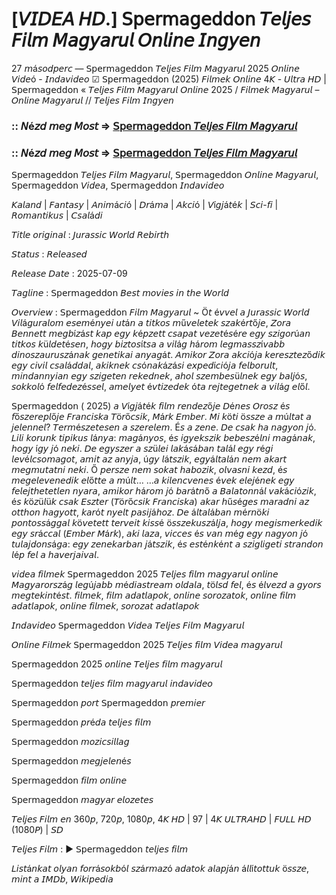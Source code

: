 # [𝘝𝘐𝘋𝘌𝘈 𝘏𝘋.] 𝖲𝗉𝖾𝗋𝗆𝖺𝗀𝖾𝖽𝖽𝗈𝗇 𝘛𝘦𝘭𝘫𝘦𝘴 𝘍𝘪𝘭𝘮 𝘔𝘢𝘨𝘺𝘢𝘳𝘶𝘭 𝘖𝘯𝘭𝘪𝘯𝘦 𝘐𝘯𝘨𝘺𝘦𝘯

27 𝘮á𝘴𝘰𝘥𝘱𝘦𝘳𝘤 — 𝖲𝗉𝖾𝗋𝗆𝖺𝗀𝖾𝖽𝖽𝗈𝗇 𝘛𝘦𝘭𝘫𝘦𝘴 𝘍𝘪𝘭𝘮 𝘔𝘢𝘨𝘺𝘢𝘳𝘶𝘭 2025 𝘖𝘯𝘭𝘪𝘯𝘦 𝘝𝘪𝘥𝘦ó - 𝘐𝘯𝘥𝘢𝘷𝘪𝘥𝘦𝘰 ☑ 𝖲𝗉𝖾𝗋𝗆𝖺𝗀𝖾𝖽𝖽𝗈𝗇 (2025) 𝘍𝘪𝘭𝘮𝘦𝘬 𝘖𝘯𝘭𝘪𝘯𝘦 4𝘒 - 𝘜𝘭𝘵𝘳𝘢 𝘏𝘋 | 𝖲𝗉𝖾𝗋𝗆𝖺𝗀𝖾𝖽𝖽𝗈𝗇 « 𝘛𝘦𝘭𝘫𝘦𝘴 𝘍𝘪𝘭𝘮 𝘔𝘢𝘨𝘺𝘢𝘳𝘶𝘭 𝘖𝘯𝘭𝘪𝘯𝘦 2025 / 𝘍𝘪𝘭𝘮𝘦𝘬 𝘔𝘢𝘨𝘺𝘢𝘳𝘶𝘭 – 𝘖𝘯𝘭𝘪𝘯𝘦 𝘔𝘢𝘨𝘺𝘢𝘳𝘶𝘭 // 𝘛𝘦𝘭𝘫𝘦𝘴 𝘍𝘪𝘭𝘮 𝘐𝘯𝘨𝘺𝘦𝘯

### :: 𝘕é𝘻𝘥 𝘮𝘦𝘨 𝘔𝘰𝘴𝘵 => [𝖲𝗉𝖾𝗋𝗆𝖺𝗀𝖾𝖽𝖽𝗈𝗇 𝘛𝘦𝘭𝘫𝘦𝘴 𝘍𝘪𝘭𝘮 𝘔𝘢𝘨𝘺𝘢𝘳𝘶𝘭](https://t.co/Ovd7OPWDAy)

### :: 𝘕é𝘻𝘥 𝘮𝘦𝘨 𝘔𝘰𝘴𝘵 => [𝖲𝗉𝖾𝗋𝗆𝖺𝗀𝖾𝖽𝖽𝗈𝗇 𝘛𝘦𝘭𝘫𝘦𝘴 𝘍𝘪𝘭𝘮 𝘔𝘢𝘨𝘺𝘢𝘳𝘶𝘭](https://t.co/Ovd7OPWDAy)

𝖲𝗉𝖾𝗋𝗆𝖺𝗀𝖾𝖽𝖽𝗈𝗇 𝘛𝘦𝘭𝘫𝘦𝘴 𝘍𝘪𝘭𝘮 𝘔𝘢𝘨𝘺𝘢𝘳𝘶𝘭, 𝖲𝗉𝖾𝗋𝗆𝖺𝗀𝖾𝖽𝖽𝗈𝗇 𝘖𝘯𝘭𝘪𝘯𝘦 𝘔𝘢𝘨𝘺𝘢𝘳𝘶𝘭, 𝖲𝗉𝖾𝗋𝗆𝖺𝗀𝖾𝖽𝖽𝗈𝗇 𝘝𝘪𝘥𝘦𝘢, 𝖲𝗉𝖾𝗋𝗆𝖺𝗀𝖾𝖽𝖽𝗈𝗇 𝘐𝘯𝘥𝘢𝘷𝘪𝘥𝘦𝘰

𝘒𝘢𝘭𝘢𝘯𝘥 | 𝘍𝘢𝘯𝘵𝘢𝘴𝘺 | 𝘈𝘯𝘪𝘮á𝘤𝘪ó | 𝘋𝘳á𝘮𝘢 | 𝘈𝘬𝘤𝘪ó | 𝘝í𝘨𝘫á𝘵é𝘬 | 𝘚𝘤𝘪-𝘧𝘪 | 𝘙𝘰𝘮𝘢𝘯𝘵𝘪𝘬𝘶𝘴 | 𝘊𝘴𝘢𝘭á𝘥𝘪

𝘛𝘪𝘵𝘭𝘦 𝘰𝘳𝘪𝘨𝘪𝘯𝘢𝘭 : 𝘑𝘶𝘳𝘢𝘴𝘴𝘪𝘤 𝘞𝘰𝘳𝘭𝘥 𝘙𝘦𝘣𝘪𝘳𝘵𝘩

𝘚𝘵𝘢𝘵𝘶𝘴 : 𝘙𝘦𝘭𝘦𝘢𝘴𝘦𝘥

𝘙𝘦𝘭𝘦𝘢𝘴𝘦 𝘋𝘢𝘵𝘦 : 2025-07-09

𝘛𝘢𝘨𝘭𝘪𝘯𝘦 : 𝖲𝗉𝖾𝗋𝗆𝖺𝗀𝖾𝖽𝖽𝗈𝗇 𝘉𝘦𝘴𝘵 𝘮𝘰𝘷𝘪𝘦𝘴 𝘪𝘯 𝘵𝘩𝘦 𝘞𝘰𝘳𝘭𝘥

𝘖𝘷𝘦𝘳𝘷𝘪𝘦𝘸 : 𝖲𝗉𝖾𝗋𝗆𝖺𝗀𝖾𝖽𝖽𝗈𝗇 𝘍𝘪𝘭𝘮 𝘔𝘢𝘨𝘺𝘢𝘳𝘶𝘭 ~ Ö𝘵 é𝘷𝘷𝘦𝘭 𝘢 𝘑𝘶𝘳𝘢𝘴𝘴𝘪𝘤 𝘞𝘰𝘳𝘭𝘥 𝘝𝘪𝘭á𝘨𝘶𝘳𝘢𝘭𝘰𝘮 𝘦𝘴𝘦𝘮é𝘯𝘺𝘦𝘪 𝘶𝘵á𝘯 𝘢 𝘵𝘪𝘵𝘬𝘰𝘴 𝘮ű𝘷𝘦𝘭𝘦𝘵𝘦𝘬 𝘴𝘻𝘢𝘬é𝘳𝘵ő𝘫𝘦, 𝘡𝘰𝘳𝘢 𝘉𝘦𝘯𝘯𝘦𝘵𝘵 𝘮𝘦𝘨𝘣í𝘻á𝘴𝘵 𝘬𝘢𝘱 𝘦𝘨𝘺 𝘬é𝘱𝘻𝘦𝘵𝘵 𝘤𝘴𝘢𝘱𝘢𝘵 𝘷𝘦𝘻𝘦𝘵é𝘴é𝘳𝘦 𝘦𝘨𝘺 𝘴𝘻𝘪𝘨𝘰𝘳ú𝘢𝘯 𝘵𝘪𝘵𝘬𝘰𝘴 𝘬ü𝘭𝘥𝘦𝘵é𝘴𝘦𝘯, 𝘩𝘰𝘨𝘺 𝘣𝘪𝘻𝘵𝘰𝘴í𝘵𝘴𝘢 𝘢 𝘷𝘪𝘭á𝘨 𝘩á𝘳𝘰𝘮 𝘭𝘦𝘨𝘮𝘢𝘴𝘴𝘻í𝘷𝘢𝘣𝘣 𝘥𝘪𝘯𝘰𝘴𝘻𝘢𝘶𝘳𝘶𝘴𝘻á𝘯𝘢𝘬 𝘨𝘦𝘯𝘦𝘵𝘪𝘬𝘢𝘪 𝘢𝘯𝘺𝘢𝘨á𝘵. 𝘈𝘮𝘪𝘬𝘰𝘳 𝘡𝘰𝘳𝘢 𝘢𝘬𝘤𝘪ó𝘫𝘢 𝘬𝘦𝘳𝘦𝘴𝘻𝘵𝘦𝘻ő𝘥𝘪𝘬 𝘦𝘨𝘺 𝘤𝘪𝘷𝘪𝘭 𝘤𝘴𝘢𝘭á𝘥𝘥𝘢𝘭, 𝘢𝘬𝘪𝘬𝘯𝘦𝘬 𝘤𝘴ó𝘯𝘢𝘬á𝘻á𝘴𝘪 𝘦𝘹𝘱𝘦𝘥í𝘤𝘪ó𝘫𝘢 𝘧𝘦𝘭𝘣𝘰𝘳𝘶𝘭𝘵, 𝘮𝘪𝘯𝘥𝘢𝘯𝘯𝘺𝘪𝘢𝘯 𝘦𝘨𝘺 𝘴𝘻𝘪𝘨𝘦𝘵𝘦𝘯 𝘳𝘦𝘬𝘦𝘥𝘯𝘦𝘬, 𝘢𝘩𝘰𝘭 𝘴𝘻𝘦𝘮𝘣𝘦𝘴ü𝘭𝘯𝘦𝘬 𝘦𝘨𝘺 𝘣𝘢𝘭𝘫ó𝘴, 𝘴𝘰𝘬𝘬𝘰𝘭ó 𝘧𝘦𝘭𝘧𝘦𝘥𝘦𝘻é𝘴𝘴𝘦𝘭, 𝘢𝘮𝘦𝘭𝘺𝘦𝘵 é𝘷𝘵𝘪𝘻𝘦𝘥𝘦𝘬 ó𝘵𝘢 𝘳𝘦𝘫𝘵𝘦𝘨𝘦𝘵𝘯𝘦𝘬 𝘢 𝘷𝘪𝘭á𝘨 𝘦𝘭ő𝘭.

𝖲𝗉𝖾𝗋𝗆𝖺𝗀𝖾𝖽𝖽𝗈𝗇 ( 2025) 𝘢 𝘝í𝘨𝘫á𝘵é𝘬 𝘧𝘪𝘭𝘮 𝘳𝘦𝘯𝘥𝘦𝘻ő𝘫𝘦 𝘋é𝘯𝘦𝘴 𝘖𝘳𝘰𝘴𝘻 é𝘴 𝘧ő𝘴𝘻𝘦𝘳𝘦𝘱𝘭ő𝘫𝘦 𝘍𝘳𝘢𝘯𝘤𝘪𝘴𝘬𝘢 𝘛ö𝘳ő𝘤𝘴𝘪𝘬, 𝘔á𝘳𝘬 𝘌𝘮𝘣𝘦𝘳. 𝘔𝘪 𝘬ö𝘵𝘪 ö𝘴𝘴𝘻𝘦 𝘢 𝘮ú𝘭𝘵𝘢𝘵 𝘢 𝘫𝘦𝘭𝘦𝘯𝘯𝘦𝘭? 𝘛𝘦𝘳𝘮é𝘴𝘻𝘦𝘵𝘦𝘴𝘦𝘯 𝘢 𝘴𝘻𝘦𝘳𝘦𝘭𝘦𝘮. É𝘴 𝘢 𝘻𝘦𝘯𝘦. 𝘋𝘦 𝘤𝘴𝘢𝘬 𝘩𝘢 𝘯𝘢𝘨𝘺𝘰𝘯 𝘫ó. 𝘓𝘪𝘭𝘪 𝘬𝘰𝘳𝘶𝘯𝘬 𝘵𝘪𝘱𝘪𝘬𝘶𝘴 𝘭á𝘯𝘺𝘢: 𝘮𝘢𝘨á𝘯𝘺𝘰𝘴, é𝘴 𝘪𝘨𝘺𝘦𝘬𝘴𝘻𝘪𝘬 𝘣𝘦𝘣𝘦𝘴𝘻é𝘭𝘯𝘪 𝘮𝘢𝘨á𝘯𝘢𝘬, 𝘩𝘰𝘨𝘺 í𝘨𝘺 𝘫ó 𝘯𝘦𝘬𝘪. 𝘋𝘦 𝘦𝘨𝘺𝘴𝘻𝘦𝘳 𝘢 𝘴𝘻ü𝘭𝘦𝘪 𝘭𝘢𝘬á𝘴á𝘣𝘢𝘯 𝘵𝘢𝘭á𝘭 𝘦𝘨𝘺 𝘳é𝘨𝘪 𝘭𝘦𝘷é𝘭𝘤𝘴𝘰𝘮𝘢𝘨𝘰𝘵, 𝘢𝘮𝘪𝘵 𝘢𝘻 𝘢𝘯𝘺𝘫𝘢, ú𝘨𝘺 𝘭á𝘵𝘴𝘻𝘪𝘬, 𝘦𝘨𝘺á𝘭𝘵𝘢𝘭á𝘯 𝘯𝘦𝘮 𝘢𝘬𝘢𝘳𝘵 𝘮𝘦𝘨𝘮𝘶𝘵𝘢𝘵𝘯𝘪 𝘯𝘦𝘬𝘪. Ő 𝘱𝘦𝘳𝘴𝘻𝘦 𝘯𝘦𝘮 𝘴𝘰𝘬𝘢𝘵 𝘩𝘢𝘣𝘰𝘻𝘪𝘬, 𝘰𝘭𝘷𝘢𝘴𝘯𝘪 𝘬𝘦𝘻𝘥, é𝘴 𝘮𝘦𝘨𝘦𝘭𝘦𝘷𝘦𝘯𝘦𝘥𝘪𝘬 𝘦𝘭ő𝘵𝘵𝘦 𝘢 𝘮ú𝘭𝘵… …𝘢 𝘬𝘪𝘭𝘦𝘯𝘤𝘷𝘦𝘯𝘦𝘴 é𝘷𝘦𝘬 𝘦𝘭𝘦𝘫é𝘯𝘦𝘬 𝘦𝘨𝘺 𝘧𝘦𝘭𝘦𝘫𝘵𝘩𝘦𝘵𝘦𝘵𝘭𝘦𝘯 𝘯𝘺𝘢𝘳𝘢, 𝘢𝘮𝘪𝘬𝘰𝘳 𝘩á𝘳𝘰𝘮 𝘫ó 𝘣𝘢𝘳á𝘵𝘯ő 𝘢 𝘉𝘢𝘭𝘢𝘵𝘰𝘯𝘯á𝘭 𝘷𝘢𝘬á𝘤𝘪ó𝘻𝘪𝘬, é𝘴 𝘬ö𝘻ü𝘭ü𝘬 𝘤𝘴𝘢𝘬 𝘌𝘴𝘻𝘵𝘦𝘳 (𝘛ö𝘳ő𝘤𝘴𝘪𝘬 𝘍𝘳𝘢𝘯𝘤𝘪𝘴𝘬𝘢) 𝘢𝘬𝘢𝘳 𝘩ű𝘴é𝘨𝘦𝘴 𝘮𝘢𝘳𝘢𝘥𝘯𝘪 𝘢𝘻 𝘰𝘵𝘵𝘩𝘰𝘯 𝘩𝘢𝘨𝘺𝘰𝘵𝘵, 𝘬𝘢𝘳ó𝘵 𝘯𝘺𝘦𝘭𝘵 𝘱𝘢𝘴𝘪𝘫á𝘩𝘰𝘻. 𝘋𝘦 á𝘭𝘵𝘢𝘭á𝘣𝘢𝘯 𝘮é𝘳𝘯ö𝘬𝘪 𝘱𝘰𝘯𝘵𝘰𝘴𝘴á𝘨𝘨𝘢𝘭 𝘬ö𝘷𝘦𝘵𝘦𝘵𝘵 𝘵𝘦𝘳𝘷𝘦𝘪𝘵 𝘬𝘪𝘴𝘴é ö𝘴𝘴𝘻𝘦𝘬𝘶𝘴𝘻á𝘭𝘫𝘢, 𝘩𝘰𝘨𝘺 𝘮𝘦𝘨𝘪𝘴𝘮𝘦𝘳𝘬𝘦𝘥𝘪𝘬 𝘦𝘨𝘺 𝘴𝘳á𝘤𝘤𝘢𝘭 (𝘌𝘮𝘣𝘦𝘳 𝘔á𝘳𝘬), 𝘢𝘬𝘪 𝘭𝘢𝘻𝘢, 𝘷𝘪𝘤𝘤𝘦𝘴 é𝘴 𝘷𝘢𝘯 𝘮é𝘨 𝘦𝘨𝘺 𝘯𝘢𝘨𝘺𝘰𝘯 𝘫ó 𝘵𝘶𝘭𝘢𝘫𝘥𝘰𝘯𝘴á𝘨𝘢: 𝘦𝘨𝘺 𝘻𝘦𝘯𝘦𝘬𝘢𝘳𝘣𝘢𝘯 𝘫á𝘵𝘴𝘻𝘪𝘬, é𝘴 𝘦𝘴𝘵é𝘯𝘬é𝘯𝘵 𝘢 𝘴𝘻𝘪𝘨𝘭𝘪𝘨𝘦𝘵𝘪 𝘴𝘵𝘳𝘢𝘯𝘥𝘰𝘯 𝘭é𝘱 𝘧𝘦𝘭 𝘢 𝘩𝘢𝘷𝘦𝘳𝘫𝘢𝘪𝘷𝘢𝘭.

𝘷𝘪𝘥𝘦𝘢 𝘧𝘪𝘭𝘮𝘦𝘬 𝖲𝗉𝖾𝗋𝗆𝖺𝗀𝖾𝖽𝖽𝗈𝗇 2025 𝘛𝘦𝘭𝘫𝘦𝘴 𝘧𝘪𝘭𝘮 𝘮𝘢𝘨𝘺𝘢𝘳𝘶𝘭 𝘰𝘯𝘭𝘪𝘯𝘦 𝘔𝘢𝘨𝘺𝘢𝘳𝘰𝘳𝘴𝘻á𝘨 𝘭𝘦𝘨ú𝘫𝘢𝘣𝘣 𝘮é𝘥𝘪𝘢𝘴𝘵𝘳𝘦𝘢𝘮 𝘰𝘭𝘥𝘢𝘭𝘢, 𝘵ö𝘭𝘴𝘥 𝘧𝘦𝘭, é𝘴 é𝘭𝘷𝘦𝘻𝘥 𝘢 𝘨𝘺𝘰𝘳𝘴 𝘮𝘦𝘨𝘵𝘦𝘬𝘪𝘯𝘵é𝘴𝘵. 𝘧𝘪𝘭𝘮𝘦𝘬, 𝘧𝘪𝘭𝘮 𝘢𝘥𝘢𝘵𝘭𝘢𝘱𝘰𝘬, 𝘰𝘯𝘭𝘪𝘯𝘦 𝘴𝘰𝘳𝘰𝘻𝘢𝘵𝘰𝘬, 𝘰𝘯𝘭𝘪𝘯𝘦 𝘧𝘪𝘭𝘮 𝘢𝘥𝘢𝘵𝘭𝘢𝘱𝘰𝘬, 𝘰𝘯𝘭𝘪𝘯𝘦 𝘧𝘪𝘭𝘮𝘦𝘬, 𝘴𝘰𝘳𝘰𝘻𝘢𝘵 𝘢𝘥𝘢𝘵𝘭𝘢𝘱𝘰𝘬

𝘐𝘯𝘥𝘢𝘷𝘪𝘥𝘦𝘰 𝖲𝗉𝖾𝗋𝗆𝖺𝗀𝖾𝖽𝖽𝗈𝗇 𝘝𝘪𝘥𝘦𝘢 𝘛𝘦𝘭𝘫𝘦𝘴 𝘍𝘪𝘭𝘮 𝘔𝘢𝘨𝘺𝘢𝘳𝘶𝘭

𝘖𝘯𝘭𝘪𝘯𝘦 𝘍𝘪𝘭𝘮𝘦𝘬 𝖲𝗉𝖾𝗋𝗆𝖺𝗀𝖾𝖽𝖽𝗈𝗇 2025 𝘛𝘦𝘭𝘫𝘦𝘴 𝘧𝘪𝘭𝘮 𝘝𝘪𝘥𝘦𝘢 𝘮𝘢𝘨𝘺𝘢𝘳𝘶𝘭

𝖲𝗉𝖾𝗋𝗆𝖺𝗀𝖾𝖽𝖽𝗈𝗇 2025 𝘰𝘯𝘭𝘪𝘯𝘦 𝘛𝘦𝘭𝘫𝘦𝘴 𝘧𝘪𝘭𝘮 𝘮𝘢𝘨𝘺𝘢𝘳𝘶𝘭

𝖲𝗉𝖾𝗋𝗆𝖺𝗀𝖾𝖽𝖽𝗈𝗇 𝘵𝘦𝘭𝘫𝘦𝘴 𝘧𝘪𝘭𝘮 𝘮𝘢𝘨𝘺𝘢𝘳𝘶𝘭 𝘪𝘯𝘥𝘢𝘷𝘪𝘥𝘦𝘰

𝖲𝗉𝖾𝗋𝗆𝖺𝗀𝖾𝖽𝖽𝗈𝗇 𝘱𝘰𝘳𝘵  𝖲𝗉𝖾𝗋𝗆𝖺𝗀𝖾𝖽𝖽𝗈𝗇 𝘱𝘳𝘦𝘮𝘪𝘦𝘳

𝖲𝗉𝖾𝗋𝗆𝖺𝗀𝖾𝖽𝖽𝗈𝗇 𝘱𝘳é𝘥𝘢 𝘵𝘦𝘭𝘫𝘦𝘴 𝘧𝘪𝘭𝘮

𝖲𝗉𝖾𝗋𝗆𝖺𝗀𝖾𝖽𝖽𝗈𝗇 𝘮𝘰𝘻𝘪𝘤𝘴𝘪𝘭𝘭𝘢𝘨

𝖲𝗉𝖾𝗋𝗆𝖺𝗀𝖾𝖽𝖽𝗈𝗇 𝘮𝘦𝘨𝘫𝘦𝘭𝘦𝘯é𝘴

𝖲𝗉𝖾𝗋𝗆𝖺𝗀𝖾𝖽𝖽𝗈𝗇 𝘧𝘪𝘭𝘮 𝘰𝘯𝘭𝘪𝘯𝘦

𝖲𝗉𝖾𝗋𝗆𝖺𝗀𝖾𝖽𝖽𝗈𝗇 𝘮𝘢𝘨𝘺𝘢𝘳 𝘦𝘭𝘰𝘻𝘦𝘵𝘦𝘴

𝘛𝘦𝘭𝘫𝘦𝘴 𝘍𝘪𝘭𝘮 𝘦𝘯 360𝘱, 720𝘱, 1080𝘱, 4𝘒 𝘏𝘋 | 97 | 4𝘒 𝘜𝘓𝘛𝘙𝘈𝘏𝘋 | 𝘍𝘜𝘓𝘓 𝘏𝘋 (1080𝘗) | 𝘚𝘋

𝘛𝘦𝘭𝘫𝘦𝘴 𝘍𝘪𝘭𝘮 : ► 𝖲𝗉𝖾𝗋𝗆𝖺𝗀𝖾𝖽𝖽𝗈𝗇 𝘵𝘦𝘭𝘫𝘦𝘴 𝘧𝘪𝘭𝘮

𝘓𝘪𝘴𝘵á𝘯𝘬𝘢𝘵 𝘰𝘭𝘺𝘢𝘯 𝘧𝘰𝘳𝘳á𝘴𝘰𝘬𝘣ó𝘭 𝘴𝘻á𝘳𝘮𝘢𝘻ó 𝘢𝘥𝘢𝘵𝘰𝘬 𝘢𝘭𝘢𝘱𝘫á𝘯 á𝘭𝘭í𝘵𝘰𝘵𝘵𝘶𝘬 ö𝘴𝘴𝘻𝘦, 𝘮𝘪𝘯𝘵 𝘢 𝘐𝘔𝘋𝘣, 𝘞𝘪𝘬𝘪𝘱𝘦𝘥𝘪𝘢
